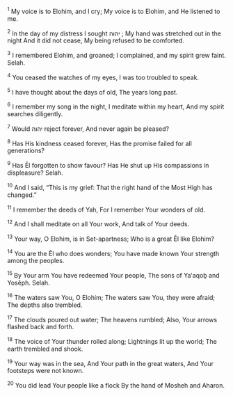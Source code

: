 <sup>1</sup> My voice is to Elohim, and I cry; My voice is to Elohim, and He listened to me.

<sup>2</sup> In the day of my distress I sought יהוה ; My hand was stretched out in the night And it did not cease, My being refused to be comforted.

<sup>3</sup> I remembered Elohim, and groaned; I complained, and my spirit grew faint. Selah.

<sup>4</sup> You ceased the watches of my eyes, I was too troubled to speak.

<sup>5</sup> I have thought about the days of old, The years long past.

<sup>6</sup> I remember my song in the night, I meditate within my heart, And my spirit searches diligently.

<sup>7</sup> Would יהוה reject forever, And never again be pleased?

<sup>8</sup> Has His kindness ceased forever, Has the promise failed for all generations?

<sup>9</sup> Has Ĕl forgotten to show favour? Has He shut up His compassions in displeasure? Selah.

<sup>10</sup> And I said, “This is my grief: That the right hand of the Most High has changed.”

<sup>11</sup> I remember the deeds of Yah, For I remember Your wonders of old.

<sup>12</sup> And I shall meditate on all Your work, And talk of Your deeds.

<sup>13</sup> Your way, O Elohim, is in Set-apartness; Who is a great Ĕl like Elohim?

<sup>14</sup> You are the Ĕl who does wonders; You have made known Your strength among the peoples.

<sup>15</sup> By Your arm You have redeemed Your people, The sons of Ya‛aqoḇ and Yosĕph. Selah.

<sup>16</sup> The waters saw You, O Elohim; The waters saw You, they were afraid; The depths also trembled.

<sup>17</sup> The clouds poured out water; The heavens rumbled; Also, Your arrows flashed back and forth.

<sup>18</sup> The voice of Your thunder rolled along; Lightnings lit up the world; The earth trembled and shook.

<sup>19</sup> Your way was in the sea, And Your path in the great waters, And Your footsteps were not known.

<sup>20</sup> You did lead Your people like a flock By the hand of Mosheh and Aharon.

